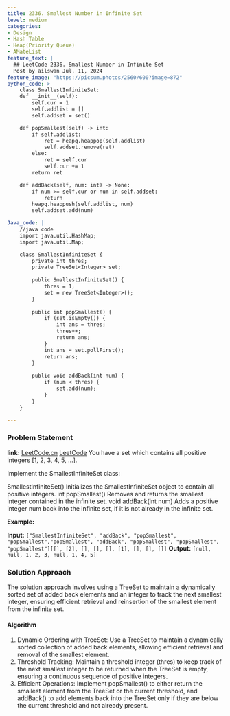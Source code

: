 ```yaml
---
title: 2336. Smallest Number in Infinite Set
level: medium
categories:
- Design
- Hash Table
- Heap(Priority Queue)
- AMateList
feature_text: |
  ## LeetCode 2336. Smallest Number in Infinite Set
  Post by ailswan Jul. 11, 2024
feature_image: "https://picsum.photos/2560/600?image=872"
python_code: >
    class SmallestInfiniteSet:
    def __init__(self):
        self.cur = 1
        self.addlist = []
        self.addset = set()

    def popSmallest(self) -> int:
        if self.addlist:
            ret = heapq.heappop(self.addlist)
            self.addset.remove(ret)
        else:
            ret = self.cur
            self.cur += 1
        return ret

    def addBack(self, num: int) -> None:
        if num >= self.cur or num in self.addset:
            return
        heapq.heappush(self.addlist, num)
        self.addset.add(num)

Java_code: |
    //java code
    import java.util.HashMap;
    import java.util.Map;

    class SmallestInfiniteSet {
        private int thres;
        private TreeSet<Integer> set;
        
        public SmallestInfiniteSet() {
            thres = 1;
            set = new TreeSet<Integer>();
        }
        
        public int popSmallest() {
            if (set.isEmpty()) {
                int ans = thres;
                thres++;
                return ans;
            }
            int ans = set.pollFirst();
            return ans;
        }
        
        public void addBack(int num) {
            if (num < thres) {
                set.add(num);
            }
        }
    }

---
```


### Problem Statement
**link:**
[LeetCode.cn](https://leetcode.cn/problems/smallest-number-in-infinite-set/)
[LeetCode](https://leetcode.com/smallest-number-in-infinite-set/)
You have a set which contains all positive integers [1, 2, 3, 4, 5, ...].

Implement the SmallestInfiniteSet class:

SmallestInfiniteSet() Initializes the SmallestInfiniteSet object to contain all positive integers.
int popSmallest() Removes and returns the smallest integer contained in the infinite set.
void addBack(int num) Adds a positive integer num back into the infinite set, if it is not already in the infinite set.

**Example:**

**Input:** `["SmallestInfiniteSet", "addBack", "popSmallest", "popSmallest","popSmallest", "addBack", "popSmallest", "popSmallest", "popSmallest"][[], [2], [], [], [], [1], [], [], []]`
**Output:** `[null, null, 1, 2, 3, null, 1, 4, 5]`

 
### Solution Approach
The solution approach involves using a TreeSet to maintain a dynamically sorted set of added back elements and an integer to track the next smallest integer, ensuring efficient retrieval and reinsertion of the smallest element from the infinite set.
#### Algorithm
1. Dynamic Ordering with TreeSet: Use a TreeSet to maintain a dynamically sorted collection of added back elements, allowing efficient retrieval and removal of the smallest element.
2. Threshold Tracking: Maintain a threshold integer (thres) to keep track of the next smallest integer to be returned when the TreeSet is empty, ensuring a continuous sequence of positive integers.
3. Efficient Operations: Implement popSmallest() to either return the smallest element from the TreeSet or the current threshold, and addBack() to add elements back into the TreeSet only if they are below the current threshold and not already present.